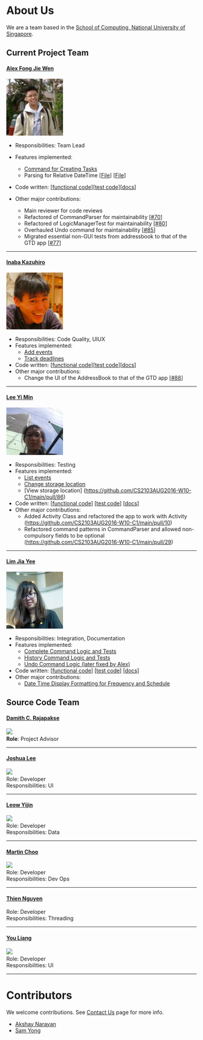 # About Us

We are a team based in the [School of Computing, National University of Singapore](http://www.comp.nus.edu.sg).

## Current Project Team

#### [Alex Fong Jie Wen](https://github.com/AlexFJW)
<img src="images/AlexFongJieWen.jpg" width="150"><br>
* Responsibilities: Team Lead
* Features implemented:
    * [Command for Creating Tasks](https://github.com/CS2103AUG2016-W10-C1/main/pull/15)
    *  Parsing for Relative DateTime [[File](https://github.com/CS2103AUG2016-W10-C1/main/blob/master/src/main/java/seedu/taskman/logic/parser/DateTimeParser.java)] [[File](https://github.com/CS2103AUG2016-W10-C1/main/blob/master/src/test/java/seedu/taskman/logic/parser/DateTimeParserTest.java)]
* Code written: [[functional code](https://github.com/CS2103AUG2016-W10-C1/main/blob/master/collated/main/A0139019E.md)][[test code](https://github.com/CS2103AUG2016-W10-C1/main/blob/master/collated/test/A0139019E.md)][[docs](https://github.com/CS2103AUG2016-W10-C1/main/blob/master/collated/docs/A0139019E.md)]

* Other major contributions:
	* Main reviewer for code reviews
    * Refactored of CommandParser for maintainability [[#70](https://github.com/CS2103AUG2016-W10-C1/main/pull/79)]
    * Refactored of LogicManagerTest for maintainability [[#80](https://github.com/CS2103AUG2016-W10-C1/main/pull/80)]
    * Overhauled Undo command for maintainability [[#85](https://github.com/CS2103AUG2016-W10-C1/main/pull/85)]
    * Migrated essential non-GUI tests from addressbook to that of the GTD app [[#77](https://github.com/CS2103AUG2016-W10-C1/main/pull/77)]

-----

#### [Inaba Kazuhiro](https://github.com/inaba1231)
<img src="images/InabaKazuhiro.jpeg" width="150"><br>
* Responsibilities: Code Quality, UIUX
* Features implemented:
	* [Add events](https://github.com/CS2103AUG2016-W10-C1/main/blob/master/src/main/java/seedu/taskman/logic/commands/AddECommand.java)
	* [Track deadlines](https://github.com/CS2103AUG2016-W10-C1/main/blob/master/src/main/java/seedu/taskman/ui/DeadlinePanel.java)
* Code written: [[functional code](https://github.com/CS2103AUG2016-W10-C1/main/blob/master/collated/main/A0140136W.md)][[test code](https://github.com/CS2103AUG2016-W10-C1/main/blob/master/collated/test/A0140136W.md)][[docs](https://github.com/CS2103AUG2016-W10-C1/main/blob/master/collated/docs/A0140136W.md)]
* Other major contributions:
	* Change the UI of the AddressBook to that of the GTD app [[#88](https://github.com/CS2103AUG2016-W10-C1/main/pull/88)]

-----

#### [Lee Yi Min](https://github.com/leeyimin)
<img src="images/LeeYiMin.jpg" width="150"><br>
* Responsibilities: Testing
* Features implemented:
	* [List events](https://github.com/CS2103AUG2016-W10-C1/main/pull/14)
	* [Change storage location](https://github.com/CS2103AUG2016-W10-C1/main/pull/44)
	* [View storage location] (https://github.com/CS2103AUG2016-W10-C1/main/pull/86)
* Code written: [[functional code](https://github.com/CS2103AUG2016-W10-C1/main/blob/master/collated/main/A0121299A.md)]
[[test code](https://github.com/CS2103AUG2016-W10-C1/main/blob/master/collated/test/A0121299A.md)]
[[docs](https://github.com/CS2103AUG2016-W10-C1/main/blob/master/collated/docs/A0121299A.md)]
* Other major contributions:
    * Added Activity Class and refactored the app to work with Activity (https://github.com/CS2103AUG2016-W10-C1/main/pull/10)
	* Refactored command patterns in CommandParser and allowed non-compulsory fields to be optional (https://github.com/CS2103AUG2016-W10-C1/main/pull/29)

-----

#### [Lim Jia Yee](http://github.com/jia1)
<img src="images/LimJiaYee.jpg" width="150"><br>
* Responsibilities: Integration, Documentation
* Features implemented:
	* [Complete Command Logic and Tests](https://github.com/CS2103AUG2016-W10-C1/main/blob/master/src/main/java/seedu/taskman/logic/commands/CompleteCommand.java)
	* [History Command Logic and Tests](https://github.com/CS2103AUG2016-W10-C1/main/blob/new/command/history/src/main/java/seedu/taskman/logic/commands/HistoryCommand.java)
	* [Undo Command Logic (later fixed by Alex)](https://github.com/CS2103AUG2016-W10-C1/main/blob/master/src/main/java/seedu/taskman/logic/commands/UndoCommand.java)
* Code written: [[functional code](https://github.com/CS2103AUG2016-W10-C1/main/blob/master/collated/main/A0136070R.md)]
[[test code](https://github.com/CS2103AUG2016-W10-C1/main/blob/master/collated/test/A0136070R.md)]
[[docs](https://github.com/CS2103AUG2016-W10-C1/main/blob/master/collated/docs/A0136070R.md)]
* Other major contributions:
	* [Date Time Display Formatting for Frequency and Schedule](https://github.com/CS2103AUG2016-W10-C1/main/tree/master/src/main/java/seedu/taskman/model/event)

## Source Code Team

#### [Damith C. Rajapakse](http://www.comp.nus.edu.sg/~damithch)
<img src="images/DamithRajapakse.jpg" width="150"><br>
**Role**: Project Advisor

-----

#### [Joshua Lee](http://github.com/lejolly)
<img src="images/JoshuaLee.jpg" width="150"><br>
Role: Developer <br>
Responsibilities: UI

-----

#### [Leow Yijin](http://github.com/yijinl)
<img src="images/LeowYijin.jpg" width="150"><br>
Role: Developer <br>
Responsibilities: Data

-----

#### [Martin Choo](http://github.com/m133225)
<img src="images/MartinChoo.jpg" width="150"><br>
Role: Developer <br>
Responsibilities: Dev Ops

-----

#### [Thien Nguyen](https://github.com/ndt93)
Role: Developer <br>
Responsibilities: Threading

-----

#### [You Liang](http://github.com/yl-coder)
<img src="images/YouLiang.jpg" width="150"><br>
Role: Developer <br>
Responsibilities: UI

-----

# Contributors

We welcome contributions. See [Contact Us](ContactUs.md) page for more info.

* [Akshay Narayan](https://github.com/se-edu/addressbook-level4/pulls?q=is%3Apr+author%3Aokkhoy)
* [Sam Yong](https://github.com/se-edu/addressbook-level4/pulls?q=is%3Apr+author%3Amauris)
